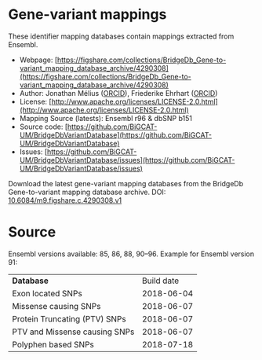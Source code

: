 # Gene-variant mappings

These identifier mapping databases contain mappings extracted from Ensembl.

 * Webpage: [https://figshare.com/collections/BridgeDb_Gene-to-variant_mapping_database_archive/4290308](https://figshare.com/collections/BridgeDb_Gene-to-variant_mapping_database_archive/4290308)
 * Author: Jonathan Mélius ([ORCID](https://web.archive.org/web/20190824104346/https://orcid.org/0000-0001-8624-2972)), Friederike Ehrhart ([ORCID](https://web.archive.org/web/20190824104346/https://orcid.org/0000-0002-7770-620X))
 * License: [http://www.apache.org/licenses/LICENSE-2.0.html](http://www.apache.org/licenses/LICENSE-2.0.html)
 * Mapping Source (latests): Ensembl r96 & dbSNP b151
 * Source code: [https://github.com/BiGCAT-UM/BridgeDbVariantDatabase](https://github.com/BiGCAT-UM/BridgeDbVariantDatabase)
 * Issues: [https://github.com/BiGCAT-UM/BridgeDbVariantDatabase/issues](https://github.com/BiGCAT-UM/BridgeDbVariantDatabase/issues)

Download the latest gene-variant mapping databases from the BridgeDb Gene-to-variant mapping database archive. DOI: [10.6084/m9.figshare.c.4290308.v1](https://doi.org/10.6084/m9.figshare.c.4290308.v1)

# Source

Ensembl versions available: 85, 86, 88, 90–96. Example for Ensembl version 91:

<table>
  <tr><td><b>Database</b></td><td>Build date</td></tr>
  <tr><td>Exon located SNPs</td><td>2018-06-04</td></tr>
  <tr><td>Missense causing SNPs</td><td>2018-06-07</td></tr>
  <tr><td>Protein Truncating (PTV) SNPs</td><td>2018-06-07</td></tr>
  <tr><td>PTV and Missense causing SNPs</td><td>2018-06-07</td></tr>
  <tr><td>Polyphen based SNPs</td><td>2018-07-18</td></tr>
</table>

